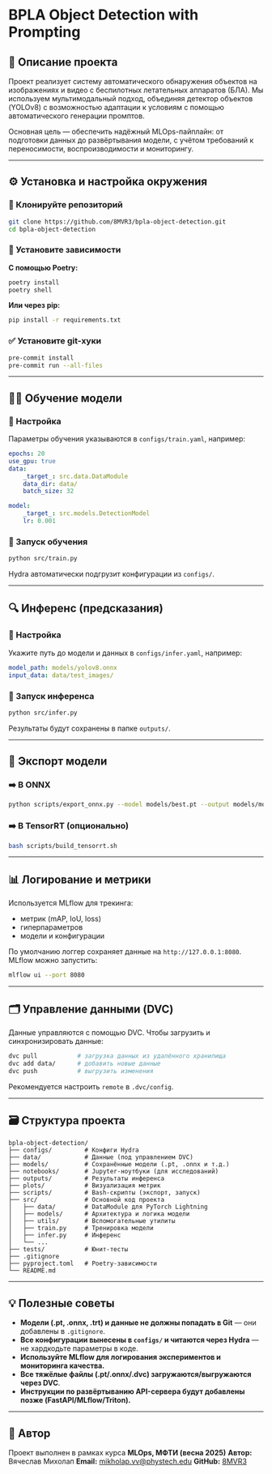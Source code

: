 # BPLA Object Detection with Prompting

## 📌 Описание проекта

Проект реализует систему автоматического обнаружения объектов на изображениях и видео с беспилотных летательных аппаратов (БЛА). Мы используем мультимодальный подход, объединяя детектор объектов (YOLOv8) с возможностью адаптации к условиям с помощью автоматического генерации промптов.

Основная цель — обеспечить надёжный MLOps-пайплайн: от подготовки данных до развёртывания модели, с учётом требований к переносимости, воспроизводимости и мониторингу.

---

## ⚙️ Установка и настройка окружения

### 📁 Клонируйте репозиторий

```bash
git clone https://github.com/8MVR3/bpla-object-detection.git
cd bpla-object-detection
```

### 🐍 Установите зависимости

**С помощью Poetry:**

```bash
poetry install
poetry shell
```

**Или через pip:**

```bash
pip install -r requirements.txt
```

### ✅ Установите git-хуки

```bash
pre-commit install
pre-commit run --all-files
```

---

## 🏋️‍♂️ Обучение модели

### 🔧 Настройка

Параметры обучения указываются в `configs/train.yaml`, например:

```yaml
epochs: 20
use_gpu: true
data:
    _target_: src.data.DataModule
    data_dir: data/
    batch_size: 32

model:
    _target_: src.models.DetectionModel
    lr: 0.001
```

### 🚀 Запуск обучения

```bash
python src/train.py
```

Hydra автоматически подгрузит конфигурации из `configs/`.

---

## 🔍 Инференс (предсказания)

### 🔧 Настройка

Укажите путь до модели и данных в `configs/infer.yaml`, например:

```yaml
model_path: models/yolov8.onnx
input_data: data/test_images/
```

### 🚀 Запуск инференса

```bash
python src/infer.py
```

Результаты будут сохранены в папке `outputs/`.

---

## 🧠 Экспорт модели

### ➡️ В ONNX

```bash
python scripts/export_onnx.py --model models/best.pt --output models/model.onnx
```

### ➡️ В TensorRT (опционально)

```bash
bash scripts/build_tensorrt.sh
```

---

## 📊 Логирование и метрики

Используется MLflow для трекинга:

-   метрик (mAP, IoU, loss)
-   гиперпараметров
-   модели и конфигурации

По умолчанию логгер сохраняет данные на `http://127.0.0.1:8080`. MLflow можно запустить:

```bash
mlflow ui --port 8080
```

---

## 🗂 Управление данными (DVC)

Данные управляются с помощью DVC. Чтобы загрузить и синхронизировать данные:

```bash
dvc pull           # загрузка данных из удалённого хранилища
dvc add data/      # добавить новые данные
dvc push           # выгрузить изменения
```

Рекомендуется настроить `remote` в `.dvc/config`.

---

## 🗃 Структура проекта

```
bpla-object-detection/
├── configs/         # Конфиги Hydra
├── data/            # Данные (под управлением DVC)
├── models/          # Сохранённые модели (.pt, .onnx и т.д.)
├── notebooks/       # Jupyter-ноутбуки (для исследований)
├── outputs/         # Результаты инференса
├── plots/           # Визуализация метрик
├── scripts/         # Bash-скрипты (экспорт, запуск)
├── src/             # Основной код проекта
│   ├── data/        # DataModule для PyTorch Lightning
│   ├── models/      # Архитектура и логика модели
│   ├── utils/       # Вспомогательные утилиты
│   ├── train.py     # Тренировка модели
│   ├── infer.py     # Инференс
│   └── ...
├── tests/           # Юнит-тесты
├── .gitignore
├── pyproject.toml   # Poetry-зависимости
└── README.md
```

---

## 💡 Полезные советы

-   **Модели (.pt, .onnx, .trt) и данные не должны попадать в Git** — они добавлены в `.gitignore`.
-   **Все конфигурации вынесены в `configs/` и читаются через Hydra** — не хардкодьте параметры в коде.
-   **Используйте MLflow для логирования экспериментов и мониторинга качества.**
-   **Все тяжёлые файлы (.pt/.onnx/.dvc) загружаются/выгружаются через DVC**.
-   **Инструкции по развёртыванию API-сервера будут добавлены позже (FastAPI/MLflow/Triton).**

---

## 👤 Автор

Проект выполнен в рамках курса **MLOps, МФТИ (весна 2025)**
**Автор:** Вячеслав Михолап
**Email:** [mikholap.vv@phystech.edu](mailto:mikholap.vv@phystech.edu)
**GitHub:** [8MVR3](https://github.com/8MVR3)
